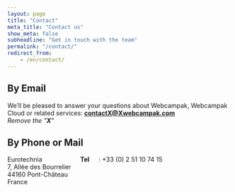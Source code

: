 ```yaml
---
layout: page
title: "Contact"
meta_title: "Contact us"
show_meta: false
subheadline: "Get in touch with the team"
permalink: "/contact/"
redirect_from:
    - /en/contact/
---
```


## By Email
We’ll be pleased to answer your questions about Webcampak, Webcampak Cloud or related services: <b>contactX@Xwebcampak.com</b> <br /><i>Remove the "<b>X</b>"</i>

## By Phone or Mail
<div class="row medium-uncollapse large-collapse">
    <div class="small-6 columns">
       Eurotechnia <br />
       7, Allée des Bourrelier<br />
       44160 Pont-Château<br />
       France<br />
       <b>Tel</b>: +33 (0) 2 51 10 74 15<br />
    </div>
</div>
